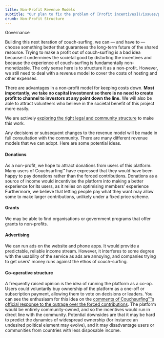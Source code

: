 ```yaml
---
title: Non-Profit Revenue Models
subtitle: "Our plan to fix the problem of [Profit incentives](/issues/profit-and-incentives)"
crumb: Non-Profit Structure
---
```


<span class="tag is-success is-large">Governance</span>

Building this next iteration of couch-surfing, we can — and have to — choose something better that guarantees the long-term future of the shared resource. Trying to make a profit out of couch-surfing is a bad idea because it undermines the societal good by distorting the incentives and because the experience of couch-surfing is fundamentally non-monetizable. The only sense here is to structure it as a non-profit. However, we still need to deal with a revenue model to cover the costs of hosting and other expenses.

There are advantages in a non-profit model for keeping costs down. **Most importantly, we take no capital investment so there is no need to create profit to channel to investors at any point down the line.** We will also be able to attract volunteers who believe in the societal benefit of this project more easily.

We are actively [exploring the right legal and community structure](/governance) to make this work.

Any decisions or subsequent changes to the revenue model will be made in full consultation with the community. There are many different revenue models that we can adopt. Here are some potential ideas.

#### Donations

As a non-profit, we hope to attract donations from users of this platform. Many users of Couchsurfing&#8482; have expressed that they would have been happy to pay donations rather than the forced contributions. Donations as a source of income would incentivise the platform into making a better experience for its users, as it relies on optimising members' experience Furthermore, we believe that letting people pay what they want may allow some to make larger contributions, unlikely under a fixed price scheme.

#### Grants

We may be able to find organisations or government programs that offer grants to non-profits.

#### Advertising

We can run ads on the website and phone apps. It would provide a predictable, reliable income stream. However, it interferes to some degree with the usability of the service as ads are annoying, and companies trying to get users' money runs against the ethos of couch-surfing.

#### Co-operative structure

A frequently raised opinion is the idea of running the platform as a co-op. Users could voluntarily buy ownership of the platform as a one-off or subscription payment, allowing them to vote on decisions or leaders. You can see the enthusiasm for this idea on the [comments of Couchsurfing&#8482;'s official response to the outrage over the forced contributions](https://blog.couchsurfing.com/we-hear-you/#comments). The platform would be entirely community-owned, and so the incentives would run in direct line with the community. Potential downsides are that it may be hard to predict the dynamics of widespread ownership (for instance an undesired political element may evolve), and it may disadvantage users or communities from countries with less disposable income.
